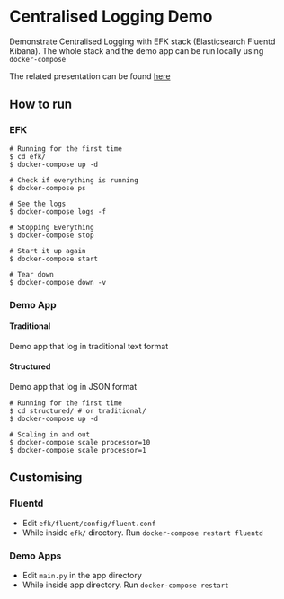 # Centralised Logging Demo
Demonstrate Centralised Logging with EFK stack (Elasticsearch Fluentd Kibana). The whole stack and the demo app can be run locally using `docker-compose`

The related presentation can be found [here](https://docs.google.com/presentation/d/1TFDdceqojs50WtXgthw2re9h_uXKEGkhkM2zuU1LgEE/edit?usp=sharing)

## How to run
### EFK

    # Running for the first time
    $ cd efk/
    $ docker-compose up -d

    # Check if everything is running
    $ docker-compose ps

    # See the logs
    $ docker-compose logs -f

    # Stopping Everything
    $ docker-compose stop

    # Start it up again
    $ docker-compose start

    # Tear down
    $ docker-compose down -v

### Demo App

#### Traditional
Demo app that log in traditional text format

#### Structured
Demo app that log in JSON format

    # Running for the first time
    $ cd structured/ # or traditional/
    $ docker-compose up -d
    
    # Scaling in and out
    $ docker-compose scale processor=10
    $ docker-compose scale processor=1

## Customising
### Fluentd
- Edit `efk/fluent/config/fluent.conf`
- While inside `efk/` directory. Run `docker-compose restart fluentd`

### Demo Apps
- Edit `main.py` in the app directory
- While inside app directory. Run `docker-compose restart`
